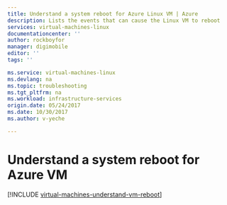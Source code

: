```yaml
---
title: Understand a system reboot for Azure Linux VM | Azure
description: Lists the events that can cause the Linux VM to reboot
services: virtual-machines-linux
documentationcenter: ''
author: rockboyfor
manager: digimobile
editor: ''
tags: ''

ms.service: virtual-machines-linux
ms.devlang: na
ms.topic: troubleshooting
ms.tgt_pltfrm: na
ms.workload: infrastructure-services
origin.date: 05/24/2017
ms.date: 10/30/2017
ms.author: v-yeche

---
```


# Understand a system reboot for Azure VM

[!INCLUDE [virtual-machines-understand-vm-reboot](../../../includes/virtual-machines-understand-vm-reboot.md)]

<!--Update_Description: update meta properties-->